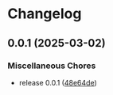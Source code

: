 # Changelog

## 0.0.1 (2025-03-02)


### Miscellaneous Chores

* release 0.0.1 ([48e64de](https://github.com/gbicou/directus-extension-pdf-image/commit/48e64dec2f33d21affdeb76d04770238984b09dc))
